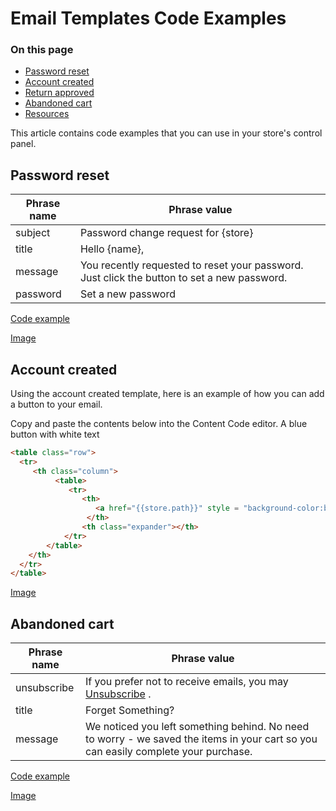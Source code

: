 # Email Templates Code Examples

<div class="otp" id="no-index">

### On this page

- [Password reset](#password-reset)
- [Account created](#account-created)
- [Return approved](#return-approved)
- [Abandoned cart](#abandoned-cart)
- [Resources](#resources)

</div>

This article contains code examples that you can use in your store's control panel.

## Password reset

| Phrase name | Phrase value|
|-|-|
| subject | Password change request for {store}|
| title | Hello {name}, |
| message | You recently requested to reset your password. Just click the button to set a new password.|
| password | Set a new password|

[Code example]()

[Image]()

## Account created

Using the account created template, here is an example of how you can add a button to your email.

Copy and paste the contents below into the Content Code editor. A blue button with white text 

```html
<table class="row">
  <tr>
     <th class="column">
          <table>
             <tr>
                <th>
                   <a href="{{store.path}}" style = "background-color:blue; color:white" class="sigh-in">Sign-in</a>
                 </th>
                <th class="expander"></th>
            </tr>
        </table>
    </th>
  </tr>
</table>
```

[Image]()

## Abandoned cart

| Phrase name | Phrase value|
|-|-|
| unsubscribe | If you prefer not to receive emails, you may <a href="{link}">Unsubscribe</a> .|
| title | Forget Something? |
| message | We noticed you left something behind. No need to worry - we saved the items in your cart so you can easily complete your purchase.|

[Code example]()

[Image]()

